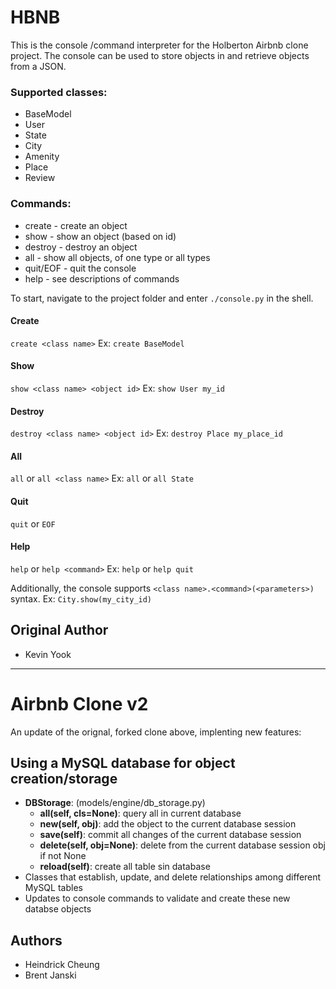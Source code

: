 # HBNB

This is the console /command interpreter for the Holberton Airbnb clone project. The console can be used to store objects in and retrieve objects from a JSON.

### Supported classes:
* BaseModel
* User
* State
* City
* Amenity
* Place
* Review

### Commands:
* create - create an object
* show - show an object (based on id)
* destroy - destroy an object
* all - show all objects, of one type or all types
* quit/EOF - quit the console
* help - see descriptions of commands

To start, navigate to the project folder and enter `./console.py` in the shell.

#### Create
`create <class name>`
Ex:
`create BaseModel`

#### Show
`show <class name> <object id>`
Ex:
`show User my_id`

#### Destroy
`destroy <class name> <object id>`
Ex:
`destroy Place my_place_id`

#### All
`all` or `all <class name>`
Ex:
`all` or `all State`

#### Quit
`quit` or `EOF`

#### Help
`help` or `help <command>`
Ex:
`help` or `help quit`

Additionally, the console supports `<class name>.<command>(<parameters>)` syntax.
Ex:
`City.show(my_city_id)`

## Original Author
* Kevin Yook
-----------------

# Airbnb Clone v2
An update of the orignal, forked clone above, implenting new features:
## Using a MySQL database for object creation/storage
- **DBStorage**: (models/engine/db_storage.py)
	- **all(self, cls=None)**: query all in current database
	- **new(self, obj)**: add the object to the current database session
	- **save(self)**: commit all changes of the current database session 
	- **delete(self, obj=None)**: delete from the current database session obj if not None
	- **reload(self)**: create all table sin database 
- Classes that establish, update, and delete relationships among different MySQL tables
- Updates to console commands to validate and create these new databse objects

## Authors
* Heindrick Cheung
* Brent Janski
